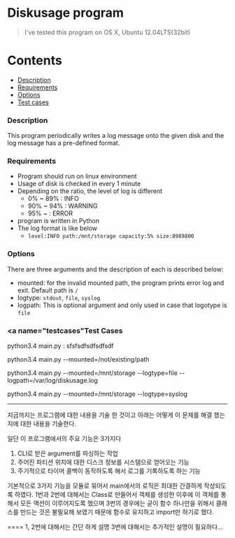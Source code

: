 
# Diskusage program

> I've tested this program on OS X, Ubuntu 12.04LTS(32bit)

# Contents

* [Description](#description)
* [Requirements](#requirements)
* [Options](#options)
* [Test cases](#testcases)

### <a name="description"></a>Description
This program periodically writes a log message onto the given disk and the log message has a pre-defined format.

### <a name="requirements"></a>Requirements

- Program should run on linux environment
- Usage of disk is checked in every 1 minute
- Depending on the ratio, the level of log is different
	- 0% ~ 89% : INFO
	- 90% ~ 94% :  WARNING
	- 95% ~ : ERROR
- program is written in Python
- The log format is like below
	- `level:INFO path:/mnt/storage capacity:5% size:8989800`

### <a name="options"></a>Options

There are three arguments and the description of each is described below: 

 - mounted: for the invalid mounted path, the program prints error log and exit. Default path is `/`
 - logtype: `stdout`, `file`, `syslog`
 - logpath: This is optional argument and only used in case that logotype is `file`

### <a name="testcases"</a>Test Cases
python3.4 main.py
: sfsfsdfsdfsdfsdf

python3.4 main.py --mounted=/not/existing/path

python3.4 main.py --mounted=/mnt/storage --logtype=file --logpath=/var/log/diskusage.log


python3.4 main.py --mounted=/mnt/storage --logtype=syslog

----

지금까지는 프로그램에 대한 내용을 기술 한 것이고 아래는 어떻게 이 문제를 해결 했는지에 대한 내용을 기술한다.

일단 이 프로그램에서의 주요 기능은 3가지다

1. CLI로 받은 argument를 파싱하는 작업
2. 주어진 파티션 위치에 대한 디스크 정보를 시스템으로 얻어오는 기능
3. 주기적으로 타이머 콜백이 동작하도록 해서 로그를 기록하도록 하는 기능

기본적으로 3가지 기능을 모듈로 묶어서 main에서의 로직은 최대한 간결하게 작성되도록 하였다. 1번과 2번에 대해서는 Class로 만들어서 객체를 생성한 이후에 이 객체를 통해서 모든 액션이 이루어지도록 했으며 3번의 경우에는 굳이 함수 하나만을 위해서 클래스를 만드는 것은 불필요해 보였기 때문에 함수로 유지하고 import만 하기로 했다.

====
1, 2번에 대해서는 간단 하게 설명
3번에 대해서는 추가적인 설명이 필요하다...

